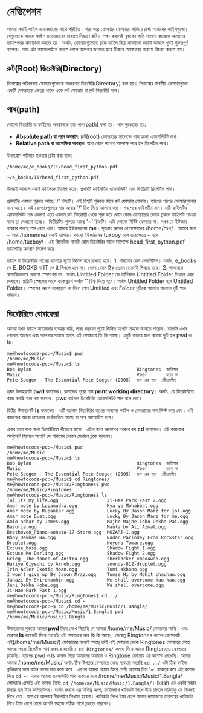 # নেভিগেশন

আমরা সবাই ফাইল ম্যানেজারের সাথে পরিচিত। থরে থরে ফোল্ডারে ফোল্ডারে সাজিয়ে রাখা আমাদের ফাইলগুলো। যেগুলোকে আমরা ফাইল ম্যানেজারের মাধ্যমে নিয়ন্ত্রণ করি। লক্ষ্য করলেই বুঝবেন অতি সামান্য কাজেও আমাদের ফাইলপত্তর নাড়াচাড়া করতে হয়। অর্থাৎ, ফোল্ডারগুলোতে ঢুকে ফাইল নিয়ে নাড়াচড়া করাটা আসলে খুবই গুরুত্বপূর্ণ ব্যাপার। আর এটা কমান্ডলাইনে করতে গেলে আপনার জানতে হবে কীকরে ফোল্ডারের অরণ্যে বিচরণ করতে হয়।

## রুট\(Root\) ডিরেক্টরি\(Directory\)

লিনাক্সের পরিভাষায় ফোল্ডারগুলোকে সাধারনত ডিরেক্টরি\(Directory\) বলা হয়। লিনাক্সের যাবতীয় ফোল্ডারগুলো একটি ফ‌োল্ডারের ভেতর থাকে একে রুট ফোল্ডার বা রুট ডিরেক্টরি বলে।

## পাথ\(path\)

কোনো ডিরেক্টরি বা ফাইলের অবস্থানকে তার পাথ\(path\) বলা হয়। পাথ দুরকমের হয়:

* **Absolute path বা পরম অবস্থান:** রুট\(root\) ফোল্ডারের সাপেক্ষে পাথ হলো এ্যাবসলিউট পাথ।
* **Relative path বা আপেক্ষিক অবস্থান:** অন্য কোন পাথের সাপেক্ষে পাথ হল রিলেটিভ পাথ।

উদাহরণে পরিষ্কার হওয়ার চেষ্টা করা যাক:

```text
/home/me/e_books/IT/head_first_python.pdf

~/e_books/IT/head_first_python.pdf
```

উভয়ই আসলে একই ফাইলকে নির্দেশ করে। প্রথমটি ফাইলটির এ্যাবসলিউট এবং দ্বিতীয়টি রিলেটিভ পাথ।

প্রথমটির একদম শুরুতে আছে '/' চিহ্নটি। এই চিহ্নটি শুরুতে দিলে রুট ফোল্ডার বোঝায়। তারপর পরপর ফোল্ডারগুলোর নাম আছে। এই ফোল্ডারগুলোর নাম আবার '/' চিহ্ন দিয়ে আলাদা করা। সবশেষে ফাইলটির নাম। এটি ফাইলটির এ্যাবসলিউট পাথ কেননা এতে একদম রুট ডিরেক্টরি থেকে শুরু করে কোন কোন ফোল্ডারের ভেতর ঢুকলে ফাইলটি পাওয়া যাবে তা দেখানো হচ্ছে। ‌ দ্বিতীয়টির শুরুতে আছে '~' চিহ্নটি। এটা কোনো নির্দিষ্ট ফোল্ডার না। যখন যে ইউজার ব্যবহার করছে তার হোম ওটা। আমার ইউজারনেম **me**। সুতরাং আমার হোমফোল্ডার /home/me/। আমার জন্য ~ আর /home/me/ একই ব্যাপার। কারো ইউজারনেম tuxboy হলে তারক্ষেত্রে ~ হবে /home/tuxboy/। এই রিলেটিভ পাথটি হোম ডিরেক্টরির সাথে সাপেক্ষে head\_first\_python.pdf ফাইলটির অবস্থান নির্দেশ করে।

ফাইল বা ডিরেক্টরির পাথের ব্যাপারে দুটো জিনিস মনে রাখতে হবে। 1. পাথনেম কেস সেনসিটিভ। অর্থাৎ, e\_books কে E\_BOOKS বা IT কে it লিখলে হবে না। যেমন যেমন ঠিক তেমন তেমনই লিখতে হবে। 2. পাথনেমে স্বাভাবিকভাবে কোনো স্পেস হয় না। অর্থাৎ Untitled Folder কে টার্মিনালে Untitled Folder লিখলে এরর দেখাবে। প্রতিটি স্পেসের আগে ব্যাকস্ল্যাশ অর্থাৎ '\' চিহ্ন দিতে হবে। অর্থাৎ Untitled Folder হবে Untitled Folder। স্পেসের আগে ব্যাকস্ল্যাশ না দিলে শেল Untitled এবং Folder দুটিকে আলাদা আলাদা দুটি পাথ ভাববে।

## ডিরেক্টরিতে ঘোরাফেরা

আমরা যখন ফাইল ম্যানেজার ব্যবহার করি, লক্ষ্য করবেন দুটো জিনিস আপনি সহজে জানতে পারেন। আপনি এখন কোথায় আছেন এবং আপনার সামনে অর্থাৎ এই ফোল্ডারে কি কি আছে। এদুটি জানার জন্য কমান্ড দুটি হল pwd ও ls।

```text
me@howtocode-pc:~/Music$ pwd
/home/me/Music
me@howtocode-pc:~/Music$ ls
Bob Dylan                                       Ringtones  জাতিস্মর
Music                                           Veer       রতন দা
Pete Seeger - The Essential Pete Seeger (2005)  জল এর গান  রবীন্দ্রসঙ্গীত
```

প্রথম উদাহরণটি **pwd** কমান্ডের। কমান্ডের পুরো নাম **print working directory**। অর্থাৎ, যে ডিরেক্টরিতে কাজ করছি তার নাম জানাও। pwd বর্তমান ডিরেক্টরির এ্যাবসলিউট পাথ বলে দেয়।

দ্বিতীয় উদাহরণটি **ls** কমান্ডের। এটি বর্তমান ডিরেক্টরির মধ্যের অন্যান্য ফাইল ও ফোল্ডারের নাম লিস্ট করে দেয়। এই কমান্ডের আরো চমৎকার কার্যকারিতা আছে যা পরে আলোচিত হবে।

এবার ভাবা যাক অন্য ডিরেক্টরিতে কীভাবে যাবো। এটার জন্য আমাদের দরকার হয় **cd** কমান্ডের। এই কমান্ডের আর্গুমেন্ট হিসেবে আপনি যে পাথনেম দেবেন সেখানে ঢুকে পড়বেন।

```text
me@howtocode-pc:~/Music$ pwd
/home/me/Music
me@howtocode-pc:~/Music$ ls
Bob Dylan                                       Ringtones  জাতিস্মর
Music                                           Veer       রতন দা
Pete Seeger - The Essential Pete Seeger (2005)  জল এর গান  রবীন্দ্রসঙ্গীত
me@howtocode-pc:~/Music$ cd Ringtones/
me@howtocode-pc:~/Music/Ringtones$ pwd
/home/me/Music/Ringtones
me@howtocode-pc:~/Music/Ringtones$ ls
[4]_Its_my_life.ogg                  Ji-Hae Park Fast 2.ogg
Amar mote by Lopamudra.ogg           Kya ye Mohabbat.ogg
Amar mote by Rupankar.ogg            Lucky By Jason Marz for jol.ogg
Amar mote Duet.ogg                   Lucky By Jason Marz for me.ogg
Amio adhar by James.ogg              Majhe Majhe Tobo Dekha Pai.ogg
Basuria.ogg                          Maula by Ali Azmat.ogg
Beethoven_Piano-sonata-17-Storm.ogg  MOZART~1.ogg
Bhoy Dekhas Na.ogg                   Nadan Parindey From Rockstar.ogg
Droplet.ogg                          Noyono Tomare.ogg
Excuse_boss.ogg                      Shadow Fight 1.ogg
Excuse Me Darling.ogg                Shadow Fight 2.ogg
Grieg _The-dance-of-Anitra.ogg       sherlocker_xmeo4wao.ogg
Hariye Giyechi by Arnob.ogg          sounds-812-droplet.ogg
Irin Adler Exotic Moan.ogg           Tumi akhono.ogg
I won't give up By Jason Mraz.ogg    Tumse Hi by Mohit chauhan.ogg
Jahazi By Shironamhin.ogg            We shall overcome kao kao.ogg
Jani Dekha Hobe.ogg                  We shall overcome.ogg
Ji-Hae Park Fast 1.ogg
me@howtocode-pc:~/Music/Ringtones$ cd ../
me@howtocode-pc:~/Music$ cd ~
me@howtocode-pc:~$ cd /home/me/Music/Music/1.Bangla/
me@howtocode-pc:~/Music/Music/1.Bangla$ pwd
/home/me/Music/Music/1.Bangla
```

উদাহরনের শুরুতে আমরা **pwd** দিয়ে দেখে নিয়েছি যে আমরা /home/me/Music/ ফোল্ডারে আছি। এবং তারপর **ls** কমান্ডটি দিয়ে দেখেছি ওই ফোল্ডারে আর কি কি আছে। যেহেতু Ringtones নামের ফোল্ডারটি এই\(/home/me/Music/\) ফোল্ডারের মধ্যেই আছে তাই এই ফোল্ডার থেকে Ringtones ফোল্ডারে যেতে আমরা সহজ রিলেটিভ পাথ ব্যবহার করেছি। `cd Ringtones/` কমান্ড দিয়ে আমরা Ringtones ফোল্ডারে ঢুকেছি। তারপর pwd ও ls কমান্ড দিয়ে আমাদের অবস্থান ও Ringtone ফোল্ডার এর কন্টেন্ট দেখেছি। আবার আমরা /home/me/Music/ অর্থাৎ ঠিক উপরের ফোল্ডারে যেতে ব্যবহার করেছি `cd ../` এটা ঠিক ফাইল ব্রাউজারে আপ বাটন চাপার মত কাজ করে। এরপর আমরা হোমে ফিরে গেছি হোমের চিহ্ন '~' ব্যবহার করে এই কমান্ড দিয়ে `cd ~`। এবার আমরা এবসলিউট পাথ ব্যবহার করে /home/me/Music/Music/1.Bangla/ ফোল্ডারে এসেছি এই কমান্ড দিয়ে: `cd /home/me/Music/Music/1.Bangla/`। bash এর একটা মজার ফিচার হল ট্যাব কম্প্লিটেশন। অর্থাৎ কমান্ড এর বিভিন্ন অংশ, ফাইলপাথ খানিকটা লিখে ট্যাব চাপলে বাকিটুকু সে নিজেই লিখে দেয়। অতএব আপনার দীর্ঘলাইন লিখতে হবেনা। খানিকটা লিখে ট্যাব চেপে আবার প্রয়োজনে তারপরের খানিকটা লিখে ট্যাব চেপে চেপে আপনি সহজে সঠিক পাথে ঢুকতে পারবেন।


